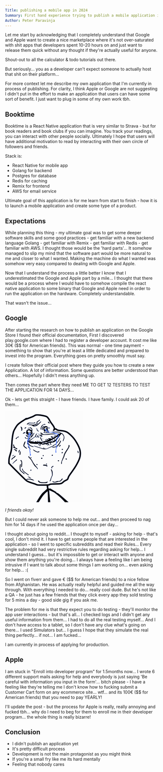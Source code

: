 ```yaml
---
Title: publishing a mobile app in 2024
Summary: First hand experience trying to publish a mobile application in 2024 / 2025.
Author: Peter Paravinja
---
```


Let me start by acknowledging that I completely understand that Google and Apple want to create a nice marketplace where
it's not over-saturated with shit apps that developers spent 10-20 hours on and just want to release them quick without
any thought if they're actually useful for anyone.

Shout-out to all the calculator & todo tutorials out there.

But seriously... you as a developer can't expect someone to actually host that shit on their platform...

For more context let me describe my own application that I'm currently in process of publishing. For clarity, I think
Apple or Google are not suggesting I didn't put in the effort to make an application that users can have some sort of
benefit. I just want to plug in some of my own work tbh.

## Booktime

Booktime is a React Native application that is very similar to Strava - but for book readers and book clubs if you can
imagine. You track your readings, you can interact with other people socially. Ultimately I hope that users will have
additional motivation to read by interacting with their own circle of followers and friends.

Stack is:

- React Native for mobile app
- Golang for backend
- Postgres for database
- Redis for caching
- Remix for frontend
- AWS for email service

Ultimate goal of this application is for me learn from start to finish - how it is to launch a mobile application and
create some type of a product.

## Expectations

While planning this thing - my ultimate goal was to get some deeper software skills and some good practices - get
familiar with a new backend language Golang - get familiar with Remix - get familiar with Redis - get familiar with AWS.
I thought those would be the 'hard parts'...
It somehow managed to slip my mind that the software part would be more natural to me and closer to what I wanted.
Making the machine do what I wanted was somehow very easy compared to dealing with Google and Apple.

Now that I understand the process a little better I know that I underestimated the Google and Apple part by a mile... I
thought that there would be a process where I would have to somehow compile the react native application to some binary
that Google and Apple need in order to run the application on the hardware. Completely understandable.

That wasn't the issue...

## Google

After starting the research on how to publish an application on the Google Store I found their official documentation,
First I discovered play.google.com where I had to register a developer account. It cost me like 30€ ($$ for American
friends). This was normal - one time payment - something to show that you're at least a little dedicated and prepared to
invest into the program. Everything goes on pretty smoothly must say.

I create follow their official post where they guide you how to create a new Application.
A lot of information.
Some questions are better understood than others... Hopefully I didn't mess anything up.

Then comes the part where they need ME TO GET 12 TESTERS TO TEST THE APPLICATION FOR 14 DAYS...

Ok - lets get this straight - I have friends. I have family. I could ask 20 of them...

![image](/public/assets/forever-alone.png)

_I friends okay!_

But I could never ask someone to help me out... and then proceed to nag him for 14 days if he used the application once
per day...

I thought about going to reddit... I thought to myself - asking for help - that's cool, I don't mind it. I have to get
some people that are interested in the application - so I went to specific subreddits and read their Rules... Every
single subreddit had very restrictive rules regarding asking for help... I understand I guess... but it's impossible to
get or interact with anyone and show them anything you're doing... I always have a feeling like I am being intrusive if
I want to talk about some things I am working on... even asking for help... :(

So I went on fiverr and gave € ($$ for American friends) to a nice fellow from Afghanistan. He was actually really
helpful and guided me all the way through. With everything I needed to do... really cool dude.
But he's not like a QA - he just has a few friends that they click every app they sold testing for 5 mins a day - good
side gig if you ask me.

The problem for me is that they expect you to do testing - they'll monitor the app user interactions - but that's all...
I checked logs and I didn't get any useful information from them... I had to do all the real testing myself... And I
don't have access to a tablet, so I don't have any clue what's going on there... I used Simulators but... I guess I hope
that they simulate the real thing perfectly... if not... I am fucked...

I am currently in process of applying for production.

## Apple

I am stuck in "Enroll into developer program" for 1.5months now... I wrote 6 different support mails asking for help and
everybody is just saying 'Be careful with information you input in the form'... bitch please - I have a feeling like
they're telling me I don't know how to fucking submit a Customer Cart form on any ecommerce site... wtf... and its
100€ ($$ for American friends) that you need to pay YEARLY!

I'll update the post - but the process for Apple is really, really annoying and fucked tbh... why do I need to beg for
them to enroll me in their developer program... the whole thing is really bizarre!

## Conclusion

- I didn't publish an application yet
- It's pretty difficult process
- Development is not the main protagonist as you might think
- If you're a small fry like me its hard mentally
- Feeling that nobody cares
